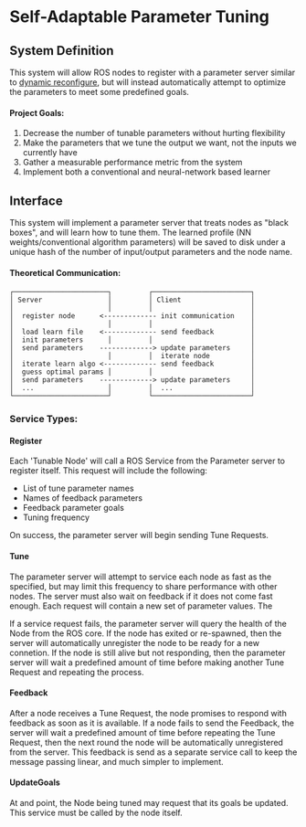 Self-Adaptable Parameter Tuning
===============================

System Definition
-----------------

This system will allow ROS nodes to register with a parameter server similar to [dynamic reconfigure](http://wiki.ros.org/dynamic_reconfigure), but will instead automatically attempt to optimize the parameters to meet some predefined goals.

#### Project Goals:

1. Decrease the number of tunable parameters without hurting flexibility
2. Make the parameters that we tune the output we want, not the inputs we
   currently have
3. Gather a measurable performance metric from the system
4. Implement both a conventional and neural-network based learner

Interface
---------

This system will implement a parameter server that treats nodes as "black
boxes", and will learn how to tune them. The learned profile (NN
weights/conventional algorithm parameters) will be saved to disk under a unique
hash of the number of input/output parameters and the node name.

#### Theoretical Communication:

```text
┌───────────────────────┐         ┌────────────────────────┐
│ Server                │         │ Client                 │
│                       │         │                        │
│  register node      <------------- init communication    │
│                       │         │                        │
│  load learn file    <------------- send feedback         │
│  init parameters      │         │                        │
│  send parameters    -------------> update parameters     │
│                       │         │  iterate node          │
│  iterate learn algo <------------- send feedback         │
│  guess optimal params │         │                        │
│  send parameters    -------------> update parameters     │
│  ...                  │         │  ...                   │
└───────────────────────┘         └────────────────────────┘
```

### Service Types:

#### Register

Each 'Tunable Node' will call a ROS Service from the Parameter server to
register itself. This request will include the following:
 - List of tune parameter names
 - Names of feedback parameters
 - Feedback parameter goals
 - Tuning frequency

On success, the parameter server will begin sending Tune Requests.

#### Tune

The parameter server will attempt to service each node as fast as the
specified, but may limit this frequency to share performance with other nodes.
The server must also wait on feedback if it does not come fast enough.  Each
request will contain a new set of parameter values. The

If a service request fails, the parameter server will query the health of the
Node from the ROS core. If the node has exited or re-spawned, then the server
will automatically unregister the node to be ready for a new connetion. If the
node is still alive but not responding, then the parameter server will wait a
predefined amount of time before making another Tune Request and repeating the
process.

#### Feedback

After a node receives a Tune Request, the node promises to respond with
feedback as soon as it is available. If a node fails to send the Feedback, the
server will wait a predefined amount of time before repeating the Tune Request,
then the next round the node will be automatically unregistered from the server.
This feedback is send as a separate service call to keep the message passing
linear, and much simpler to implement.

#### UpdateGoals

At and point, the Node being tuned may request that its goals be updated. This
service must be called by the node itself.
